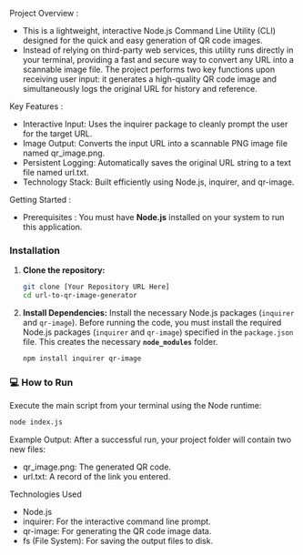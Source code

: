 Project Overview : 
- This is a lightweight, interactive Node.js Command Line Utility (CLI) designed for the quick and easy generation of QR code images.
- Instead of relying on third-party web services, this utility runs directly in your terminal, providing a fast and secure way to convert any URL into a scannable image file. The project performs two key functions upon receiving user input: it generates a high-quality QR code image and simultaneously logs the original URL for history and reference.

Key Features : 
- Interactive Input: Uses the inquirer package to cleanly prompt the user for the target URL.
- Image Output: Converts the input URL into a scannable PNG image file named qr_image.png.
- Persistent Logging: Automatically saves the original URL string to a text file named url.txt.
- Technology Stack: Built efficiently using Node.js, inquirer, and qr-image.

Getting Started : 

- Prerequisites : 
  You must have **Node.js** installed on your system to run this application.

### Installation

1.  **Clone the repository:**
    ```bash
    git clone [Your Repository URL Here]
    cd url-to-qr-image-generator
    ```

2.  **Install Dependencies:**
    Install the necessary Node.js packages (`inquirer` and `qr-image`).
    Before running the code, you must install the required Node.js packages (`inquirer` and `qr-image`) specified in the `package.json` file. This creates the     necessary **`node_modules`** folder.
    ```bash
    npm install inquirer qr-image
    ```

### 💻 How to Run
Execute the main script from your terminal using the Node runtime:
```bash
node index.js
```

Example Output:
After a successful run, your project folder will contain two new files:
- qr_image.png: The generated QR code.
- url.txt: A record of the link you entered.

Technologies Used
- Node.js
- inquirer: For the interactive command line prompt.
- qr-image: For generating the QR code image data.
- fs (File System): For saving the output files to disk.
